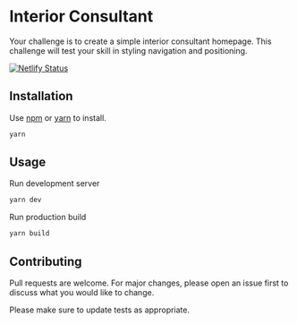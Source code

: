 # Interior Consultant

Your challenge is to create a simple interior consultant homepage. This challenge will test your skill in styling navigation and positioning.

[![Netlify Status](https://api.netlify.com/api/v1/badges/ef9ed2d9-8624-4d2b-bfc3-53564de183fa/deploy-status)](https://app.netlify.com/sites/boring-meitner-76c949/deploys)

## Installation

Use [npm](https://www.npmjs.com/) or [yarn](https://yarnpkg.com/) to install.

```bash
yarn
```

## Usage

Run development server

```bash
yarn dev
```

Run production build

```bash
yarn build
```

## Contributing

Pull requests are welcome. For major changes, please open an issue first to discuss what you would like to change.

Please make sure to update tests as appropriate.
